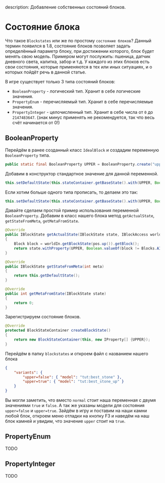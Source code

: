 description: Добавление собственных состояний блоков.

# Состояние блока

Что такое `Blockstates` или же по простому `состояние блоков`? Данный термин появился в 1.8, состояние блоков позволяет задать определённый параметр блоку, при достижении которого, блок будет менять свою модель. Примером могут послужить: пшеница, датчик дневного света, калитка, забор и т.д. У каждого из этих блоков есть свои состояния, которые применяются в тех или иных ситуациях, и о которых пойдёт речь в данной статье.

В игре существует только 3 типа состояний блоков:
* `BooleanProperty` - логический тип. Хранит в себе логические значения.
* `PropertyEnum` - перечисляемый тип. Хранит в себе перечисляемые значения.
* `PropertyInteger` - целочисленный тип. Хранит в себе числа от `0` до `2147483647`. (знак минус применять не рекомендуется, так что весь счёт начинается от 0!)

## BooleanProperty

Перейдём в ранее созданный класс `IdealBlock` и создадим переменную `BooleanProperty` типа.
```java
public static final BooleanProperty UPPER = BooleanProperty.create("upper");
```

Добавим в конструктор стандартное значение для данной переменной.
```java
this.setDefaultState(this.stateContainer.getBaseState().with(UPPER, Boolean.valueOf(false)));
```

Если хотим больше одного типа прописать, то делаем это так:
```java
this.setDefaultState(this.stateContainer.getBaseState().with(UPPER, Boolean.valueOf(false)).with(OTHER_STATE, Base_Value));
```

Давайте сделаем простой пример использования переменной `BooleanProperty`. Добавим в класс нашего блока метод `getActualState`, `getStateFromMeta`, `getMetaFromState`.
```java
@Override
public IBlockState getActualState(IBlockState state, IBlockAccess worldIn, BlockPos pos)
{
    Block block = worldIn.getBlockState(pos.up()).getBlock();
    return state.withProperty(UPPER, Boolean.valueOf(block != Blocks.AIR));
}

@Override
public IBlockState getStateFromMeta(int meta)
{
    return this.getDefaultState();
}

@Override
public int getMetaFromState(IBlockState state)
{
    return 0;
}
```

Зарегистрируем состояние блоков.
```java
@Override
protected BlockStateContainer createBlockState()
{
    return new BlockStateContainer(this, new IProperty[] {UPPER});
}
```

Перейдём в папку `blockstates` и откроем файл с названием нашего блока
```json
{
    "variants": {
        "upper=false": { "model": "tut:best_stone" },
        "upper=true": { "model": "tut:best_stone_up" }
    }
}
```

Вы могли заметить, что вместо `normal` стоит наша переменная с двумя значениями `true` и `false`. А так же указаны модели для состояния `upper=false` и `upper=true`. Зайдём в игру и поставим на наши камни любой блок, откроем меню отладки на кнопку F3 и наведём на наш блок камней и увидим, что значение `upper` стоит на `true`.

## PropertyEnum

TODO

## PropertyInteger

TODO